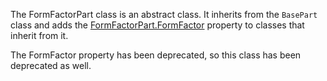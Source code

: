 The FormFactorPart class is an abstract class. It inherits from the `BasePart` class and adds the [FormFactorPart.FormFactor](https://developer.roblox.com/api-reference/property/FormFactorPart/FormFactor) property to classes that inherit from it.

The FormFactor property has been deprecated, so this class has been deprecated as well.